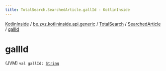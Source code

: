```yaml
---
title: TotalSearch.SearchedArticle.gallId - KotlinInside
---
```


[KotlinInside](../../../index.html) / [be.zvz.kotlininside.api.generic](../../index.html) / [TotalSearch](../index.html) / [SearchedArticle](index.html) / [gallId](./gall-id.html)

# gallId

(JVM) `val gallId: `[`String`](https://kotlinlang.org/api/latest/jvm/stdlib/kotlin/-string/index.html)